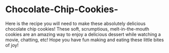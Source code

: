 # Chocolate-Chip-Cookies-

Here is the recipe you will need to make these absolutely delicious chocolate chip cookies! These soft, scrumptious, melt-in-the-mouth cookies are an amazing way to enjoy a delicious dessert while watching a movie, chatting, etc! Hope you have fun making and eating these little bites of joy!